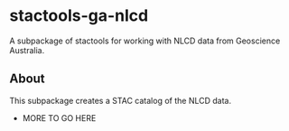 # stactools-ga-nlcd

A subpackage of stactools for working with NLCD data from Geoscience Australia.
## About
This subpackage creates a STAC catalog of the NLCD data.

* MORE TO GO HERE
